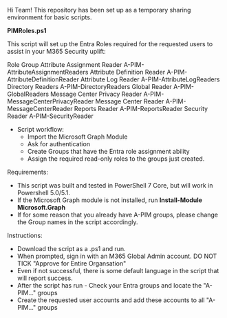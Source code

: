 Hi Team!
This repository has been set up as a temporary sharing environment for basic scripts. 

**PIMRoles.ps1**

This script will set up the Entra Roles required for the requested users to assist in your M365 Security uplift:

Role                            Group
Attribute Assignment Reader     A-PIM-AttributeAssignmentReaders
Attribute Definition Reader     A-PIM-AttributeDefinitionReader
Attribute Log Reader            A-PIM-AttributeLogReaders
Directory Readers               A-PIM-DirectoryReaders
Global Reader                   A-PIM-GlobalReaders
Message Center Privacy Reader   A-PIM-MessageCenterPrivacyReader
Message Center Reader           A-PIM-MessageCenterReader
Reports Reader                  A-PIM-ReportsReader
Security Reader                 A-PIM-SecurityReader


  - Script workflow:
    - Import the Microsoft Graph Module
    - Ask for authentication
    - Create Groups that have the Entra role assignment ability
    - Assign the required read-only roles to the groups just created.

Requirements:
- This script was built and tested in PowerShell 7 Core, but will work in Powershell 5.0/5.1.
- If the Microsoft Graph module is not installed, run **Install-Module Microsoft.Graph**
- If for some reason that you already have A-PIM groups, please change the Group names in the script accordingly.

Instructions:
- Download the script as a .ps1 and run.
- When prompted, sign in with an M365 Global Admin account. DO NOT TICK "Approve for Entire Organsation"
- Even if not successful, there is some default language in the script that will report success.
- After the script has run - Check your Entra groups and locate the "A-PIM..." groups
- Create the requested user accounts and add these accounts to all "A-PIM..." groups 


